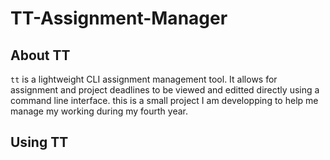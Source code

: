 # TT-Assignment-Manager
## About TT
`tt` is a lightweight CLI assignment management tool. It allows for assignment and project deadlines to be viewed and editted directly using a command line interface. this is a small project I am developping to help me manage my working during my fourth year.
## Using TT

